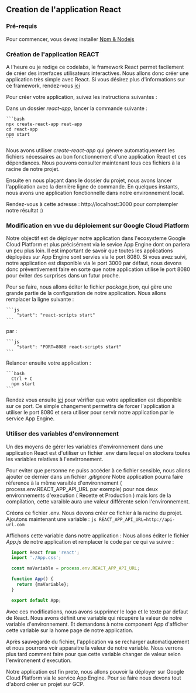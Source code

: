 ## Creation de l'application React

### Pré-requis

Pour commencer, vous devez installer [Npm & Nodejs](https://docs.npmjs.com/downloading-and-installing-node-js-and-npm)

### Création de l'application REACT

A l'heure ou je redige ce codelabs, le framework React permet facilement de créer des interfaces utilisateurs interactives.
Nous allons donc créer une application très simple avec React.
Si vous désirez plus d'informations sur ce framework, rendez-vous [ici](https://fr.reactjs.org/)

Pour créer votre application, suivez les instructions suivantes  :  

  Dans un dossier *react-app*, lancer la commande suivante :
  
    ```bash
    npx create-react-app reat-app
    cd react-app
    npm start
    ```
Nous avons utiliser *create-react-app* qui génere automatiquement les fichiers nécessaires au bon fonctionnement d'une application React et ces dépendances. Nous pouvons consulter maintenant tous ces fichiers à la racine de notre projet.

Ensuite en nous plaçant dans le dossier du projet, nous avons lancer l'application avec la dernière ligne de commande.
En quelques instants, nous avons une application fonctionnelle dans notre environnement local.

Rendez-vous à cette adresse : http://localhost:3000 pour comptempler notre résultat :)

### Modification en vue du déploiement sur Google Cloud Platform

Notre objectif est de déployer notre application dans l'ecosysteme Google Cloud Platform et plus précisément via le sevice App Engine dont on parlera un peu plus loin.
Il est important de savoir que toutes les applications déployées sur App Engine sont servies via le port 8080.
Si vous avez suivi, notre application est disponible via le port 3000 par défaut, nous devons donc préventivement faire en sorte que notre application utilise le port 8080 pour éviter des surprises dans un futur proche.

Pour se faire, nous allons éditer le fichier *package.json*, qui gère une grande partie de la configuration de notre application.
Nous allons remplacer la ligne suivante :

    ```js
        "start": "react-scripts start"
    ```
par :

    ```js
        "start": "PORT=8080 react-scripts start"
    ```

Relancer ensuite votre application :

    ```bash
      Ctrl + C 
      npm start
    ```

Rendez vous ensuite [ici](http://localhost:8080) pour vérifier que votre application est disponible sur ce port.
Ce simple changement permettra de forcer l'application à utiliser le port 8080 et sera utiliser pour servir notre application par le service App Engine.

### Utiliser des variables d'environnement

Un des moyens de gérer les variables d'environnement dans une application React est d'utiliser un fichier .env dans lequel on stockera toutes les variables relatives à l'envirronement.

Pour eviter que personne ne puiss accéder à ce fichier sensible, nous allons ajouter ce dernier dans un fichier *.gitignore*
Notre application pourra faire réference à la même varaible d'environnement ( process.env.REACT_APP_API_URL par exemple) pour nos deux environnements d'execution ( Recette et Production ) mais lors de la compilation, cette varaible aura une valeur différente selon l'environnement.

Créons ce fichier .env.
Nous devons créer ce fichier à la racine du projet. Ajoutons maintenant une variable : 
    ```js
        REACT_APP_API_URL=http://api-url.com
    ```

Affichons cette variable dans notre application : 
Nous allons éditer le fichier *App.js* de notre application et remplacer le code par ce qui va suivre :

  ```js
    import React from 'react';
    import './App.css';

    const maVariable = process.env.REACT_APP_API_URL;

    function App() {
      return {maVariable};
    }

    export default App;
  ```

Avec ces modifications, nous avons supprimer le logo et le texte par defaut de React.
Nous avons définit une variable qui récupère la valeur de notre variable d'environnement.
Et demandons à notre component App d'afficher cette variable sur la home page de notre application.

Après sauvegarde du fichier, l'application va se recharger automatiquement et nous pourrons voir apparaitre la valeur de notre variable.
Nous verrons plus tard comment faire pour que cette variable changer de valeur selon l'environenent d'execution.

Notre application est fin prete, nous allons pouvoir la déployer sur Google Cloud Platform via le service App Engine.
Pour se faire nous devons tout d'abord créer un projet sur GCP.
